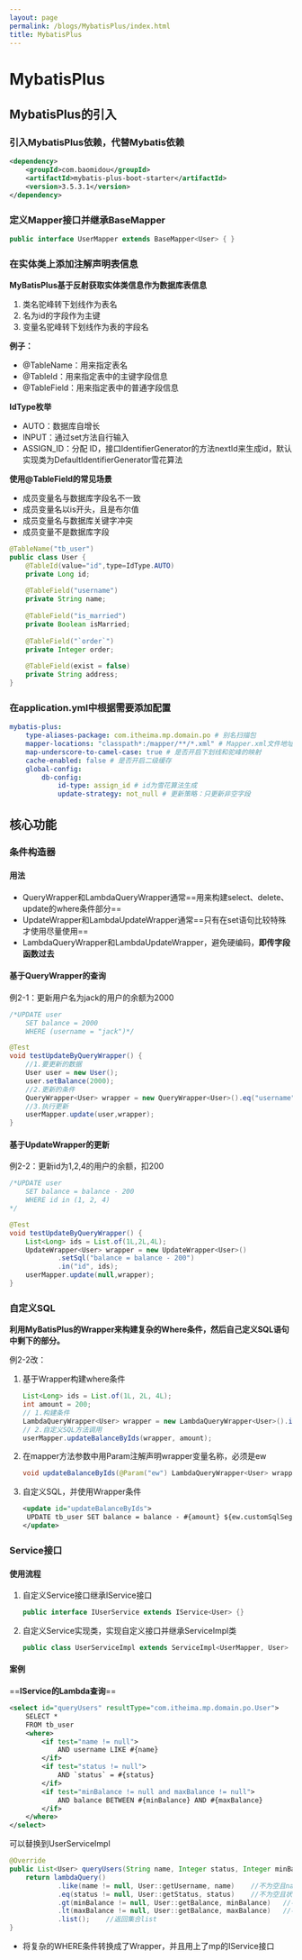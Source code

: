 ```yaml
---
layout: page
permalink: /blogs/MybatisPlus/index.html
title: MybatisPlus
---
```


# MybatisPlus

## MybatisPlus的引入

### 引入MybatisPlus依赖，代替Mybatis依赖

```xml
<dependency>
    <groupId>com.baomidou</groupId>
    <artifactId>mybatis-plus-boot-starter</artifactId>
    <version>3.5.3.1</version>
</dependency>
```

### 定义Mapper接口并继承BaseMapper

```java
public interface UserMapper extends BaseMapper<User> { }
```

### 在实体类上添加注解声明表信息

**MyBatisPlus基于反射获取实体类信息作为数据库表信息**

1. 类名驼峰转下划线作为表名
2. 名为id的字段作为主键
3. 变量名驼峰转下划线作为表的字段名

**例子：**

- @TableName：用来指定表名
- @TableId：用来指定表中的主键字段信息
- @TableField：用来指定表中的普通字段信息

**IdType枚举**

- AUTO：数据库自增长
- INPUT：通过set方法自行输入
- ASSIGN_ID：分配 ID，接口IdentifierGenerator的方法nextId来生成id，默认实现类为DefaultIdentifierGenerator雪花算法

**使用@TableField的常见场景**

- 成员变量名与数据库字段名不一致
- 成员变量名以is开头，且是布尔值
- 成员变量名与数据库关键字冲突
- 成员变量不是数据库字段

```java
@TableName("tb_user")
public class User {
    @TableId(value="id",type=IdType.AUTO)
	private Long id;
    
	@TableField("username") 
	private String name;
    
    @TableField("is_married")
    private Boolean isMarried;
    
    @TableField("`order`")
    private Integer order;
    
    @TableField(exist = false)
    private String address;
}
```

### 在application.yml中根据需要添加配置

```yaml
mybatis-plus:
	type-aliases-package: com.itheima.mp.domain.po # 别名扫描包
	mapper-locations: "classpath*:/mapper/**/*.xml" # Mapper.xml文件地址，默认值  configuration:
	map-underscore-to-camel-case: true # 是否开启下划线和驼峰的映射
	cache-enabled: false # 是否开启二级缓存
  	global-config:
		db-config:
			id-type: assign_id # id为雪花算法生成
			update-strategy: not_null # 更新策略：只更新非空字段
```



## 核心功能

### 条件构造器

#### 用法

- QueryWrapper和LambdaQueryWrapper通常==用来构建select、delete、update的where条件部分==
- UpdateWrapper和LambdaUpdateWrapper通常==只有在set语句比较特殊才使用尽量使用==
- LambdaQueryWrapper和LambdaUpdateWrapper，避免硬编码，**即传字段函数过去**

#### 基于QueryWrapper的查询

例2-1：更新用户名为jack的用户的余额为2000

```java
/*UPDATE user 
	SET balance = 2000 
	WHERE (username = "jack")*/

@Test
void testUpdateByQueryWrapper() {
    //1.要更新的数据
    User user = new User();
    user.setBalance(2000);
    //2.更新的条件
    QueryWrapper<User> wrapper = new QueryWrapper<User>().eq("username","jack");
    //3.执行更新
    userMapper.update(user,wrapper);
}
```

#### 基于UpdateWrapper的更新

例2-2：更新id为1,2,4的用户的余额，扣200

```java
/*UPDATE user 
	SET balance = balance - 200 
    WHERE id in (1, 2, 4)
*/

@Test
void testUpdateByQueryWrapper() {
    List<Long> ids = List.of(1L,2L,4L);
    UpdateWrapper<User> wrapper = new UpdateWrapper<User>()
            .setSql("balance = balance - 200")
            .in("id", ids);
    userMapper.update(null,wrapper);
}
```

### 自定义SQL

**利用MyBatisPlus的Wrapper来构建复杂的Where条件，然后自己定义SQL语句中剩下的部分。**

例2-2改：

1. 基于Wrapper构建where条件

   ```java
   List<Long> ids = List.of(1L, 2L, 4L);
   int amount = 200;
   // 1.构建条件
   LambdaQueryWrapper<User> wrapper = new LambdaQueryWrapper<User>().in(User::getId, ids);
   // 2.自定义SQL方法调用
   userMapper.updateBalanceByIds(wrapper, amount);
   ```

2. 在mapper方法参数中用Param注解声明wrapper变量名称，必须是ew

   ```java
   void updateBalanceByIds(@Param("ew") LambdaQueryWrapper<User> wrapper, @Param("amount") int amount);
   ```

3. 自定义SQL，并使用Wrapper条件

   ```xml
   <update id="updateBalanceByIds">
   	UPDATE tb_user SET balance = balance - #{amount} ${ew.customSqlSegment}
   </update>
   ```

### Service接口

#### 使用流程

1. 自定义Service接口继承IService接口

   ```java
   public interface IUserService extends IService<User> {}
   ```

2. 自定义Service实现类，实现自定义接口并继承ServiceImpl类

   ```java
   public class UserServiceImpl extends ServiceImpl<UserMapper, User> implements IUserService { }
   ```


#### 案例

==**IService的Lambda查询**==

```xml
<select id="queryUsers" resultType="com.itheima.mp.domain.po.User">
    SELECT *
    FROM tb_user
    <where>
        <if test="name != null">
            AND username LIKE #{name}
        </if>
        <if test="status != null">
            AND `status` = #{status}
        </if>
        <if test="minBalance != null and maxBalance != null">
        	AND balance BETWEEN #{minBalance} AND #{maxBalance}
        </if>
    </where>
</select>
```

可以替换到UserServiceImpl

```java
@Override
public List<User> queryUsers(String name, Integer status, Integer minBalance, Integer maxBalance) {
    return lambdaQuery()
            .like(name != null, User::getUsername, name)	//不为空且name模糊查询
            .eq(status != null, User::getStatus, status)	//不为空且状态相同eq
            .gt(minBalance != null, User::getBalance, minBalance)	//不为空且大于balance
            .lt(maxBalance != null, User::getBalance, maxBalance)	//不为空且小于balance
            .list();	//返回集合list
}
```

- 将复杂的WHERE条件转换成了Wrapper，并且用上了mp的IService接口
